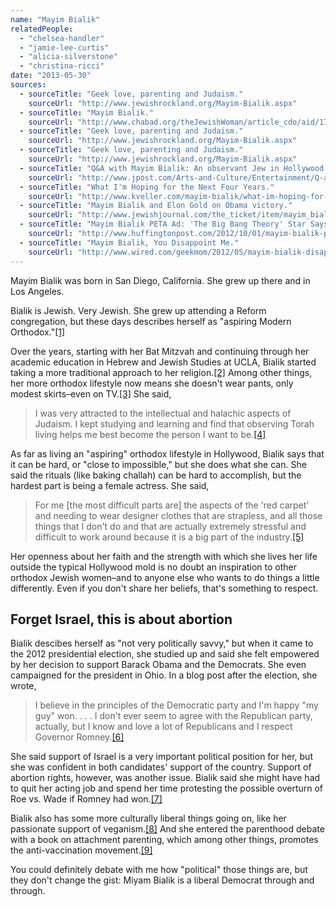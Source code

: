 ```yaml
---
name: "Mayim Bialik"
relatedPeople:
  - "chelsea-handler"
  - "jamie-lee-curtis"
  - "alicia-silverstone"
  - "christina-ricci"
date: "2013-05-30"
sources:
  - sourceTitle: "Geek love, parenting and Judaism."
    sourceUrl: "http://www.jewishrockland.org/Mayim-Bialik.aspx"
  - sourceTitle: "Mayim Bialik."
    sourceUrl: "http://www.chabad.org/theJewishWoman/article_cdo/aid/1779169/jewish/Mayim-Bialik.htm"
  - sourceTitle: "Geek love, parenting and Judaism."
    sourceUrl: "http://www.jewishrockland.org/Mayim-Bialik.aspx"
  - sourceTitle: "Geek love, parenting and Judaism."
    sourceUrl: "http://www.jewishrockland.org/Mayim-Bialik.aspx"
  - sourceTitle: "Q&A with Mayim Bialik: An observant Jew in Hollywood."
    sourceUrl: "http://www.jpost.com/Arts-and-Culture/Entertainment/Q-and-A-with-Mayim-Bialik-An-observant-Jew-in-Hollywood"
  - sourceTitle: "What I'm Hoping for the Next Four Years."
    sourceUrl: "http://www.kveller.com/mayim-bialik/what-im-hoping-for-the-next-four-years/"
  - sourceTitle: "Mayim Bialik and Elon Gold on Obama victory."
    sourceUrl: "http://www.jewishjournal.com/the_ticket/item/mayim_bialik_and_elon_gold_on_obama_victory"
  - sourceTitle: "Mayim Bialik PETA Ad: 'The Big Bang Theory' Star Says 'Go Vegan.'"
    sourceUrl: "http://www.huffingtonpost.com/2012/10/01/mayim-bialik-peta-ad_n_1930289.html"
  - sourceTitle: "Mayim Bialik, You Disappoint Me."
    sourceUrl: "http://www.wired.com/geekmom/2012/05/mayim-bialik-disappoints/"
---
```


Mayim Bialik was born in San Diego, California. She grew up there and in Los Angeles.

Bialik is Jewish. Very Jewish. She grew up attending a Reform congregation, but these days describes herself as "aspiring Modern Orthodox."<a class="source-citation" href="http://www.jewishrockland.org/Mayim-Bialik.aspx" title="Geek love, parenting and Judaism.">[1]</a>

Over the years, starting with her Bat Mitzvah and continuing through her academic education in Hebrew and Jewish Studies at UCLA, Bialik started taking a more traditional approach to her religion.<a class="source-citation" href="http://www.chabad.org/theJewishWoman/article_cdo/aid/1779169/jewish/Mayim-Bialik.htm" title="Mayim Bialik.">[2]</a> Among other things, her more orthodox lifestyle now means she doesn't wear pants, only modest skirts–even on TV.<a class="source-citation" href="http://www.jewishrockland.org/Mayim-Bialik.aspx" title="Geek love, parenting and Judaism.">[3]</a> She said,

>I was very attracted to the intellectual and halachic aspects of Judaism. I kept studying and learning and find that observing Torah living helps me best become the person I want to be.<a class="source-citation" href="http://www.jewishrockland.org/Mayim-Bialik.aspx" title="Geek love, parenting and Judaism.">[4]</a>

As far as living an "aspiring" orthodox lifestyle in Hollywood, Bialik says that it can be hard, or "close to impossible," but she does what she can. She said the rituals (like baking challah) can be hard to accomplish, but the hardest part is being a female actress. She said,

>For me [the most difficult parts are] the aspects of the 'red carpet' and needing to wear designer clothes that are strapless, and all those things that I don't do and that are actually extremely stressful and difficult to work around because it is a big part of the industry.<a class="source-citation" href="http://www.jpost.com/Arts-and-Culture/Entertainment/Q-and-A-with-Mayim-Bialik-An-observant-Jew-in-Hollywood" title="Q&amp;A with Mayim Bialik: An observant Jew in Hollywood.">[5]</a>

Her openness about her faith and the strength with which she lives her life outside the typical Hollywood mold is no doubt an inspiration to other orthodox Jewish women–and to anyone else who wants to do things a little differently. Even if you don't share her beliefs, that's something to respect.


## Forget Israel, this is about abortion

Bialik descibes herself as "not very politically savvy," but when it came to the 2012 presidential election, she studied up and said she felt empowered by her decision to support Barack Obama and the Democrats. She even campaigned for the president in Ohio. In a blog post after the election, she wrote,

>I believe in the principles of the Democratic party and I'm happy "my guy" won. . . . I don't ever seem to agree with the Republican party, actually, but I know and love a lot of Republicans and I respect Governor Romney.<a class="source-citation" href="http://www.kveller.com/mayim-bialik/what-im-hoping-for-the-next-four-years/" title="What I&apos;m Hoping for the Next Four Years.">[6]</a>

She said support of Israel is a very important political position for her, but she was confident in both candidates' support of the country. Support of abortion rights, however, was another issue. Bialik said she might have had to quit her acting job and spend her time protesting the possible overturn of Roe vs. Wade if Romney had won.<a class="source-citation" href="http://www.jewishjournal.com/the_ticket/item/mayim_bialik_and_elon_gold_on_obama_victory" title="Mayim Bialik and Elon Gold on Obama victory.">[7]</a>

Bialik also has some more culturally liberal things going on, like her passionate support of veganism.<a class="source-citation" href="http://www.huffingtonpost.com/2012/10/01/mayim-bialik-peta-ad_n_1930289.html" title="Mayim Bialik PETA Ad: &apos;The Big Bang Theory&apos; Star Says &apos;Go Vegan.&apos;">[8]</a> And she entered the parenthood debate with a book on attachment parenting, which among other things, promotes the anti-vaccination movement.<a class="source-citation" href="http://www.wired.com/geekmom/2012/05/mayim-bialik-disappoints/" title="Mayim Bialik, You Disappoint Me.">[9]</a>

You could definitely debate with me how "political" those things are, but they don't change the gist: Miyam Bialik is a liberal Democrat through and through.